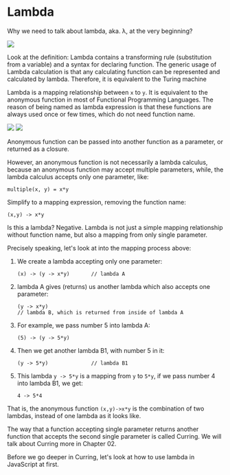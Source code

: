 # Lambda

Why we need to talk about lambda, aka. λ, at the very beginning?

![](http://images.wikia.com/half-life/en/images/archive/3/3a/20120621181904!Lambda_reactor_complex_logo.png)

Look at the definition: Lambda contains a transforming rule (substitution from a variable) and a syntax for declaring function. The generic usage of Lambda calculation is that any calculating function can be represented and calculated by lambda. Therefore, it is equivalent to the Turing machine

Lambda is a mapping relationship between `x` to `y`. It is equivalent to the anonymous function in most of Functional Programming Languages. The reason of being named as lambda expression is that these functions are always used once or few times, which do not need function name.

![](http://m.memegen.com/eo6ojw.jpg)
![](http://m.memegen.com/1qleyk.jpg)

Anonymous function can be passed into another function as a parameter, or returned as a closure.

However, an anonymous function is not necessarily a lambda calculus, because an anonymous function may accept multiple parameters, while, the lambda calculus accepts only one parameter, like:

```
multiple(x, y) = x*y

```
Simplify to a mapping expression, removing the function name:

```
(x,y) -> x*y
```

Is this a lambda? Negative. Lambda is not just a simple mapping relationship without function name, but also a mapping from only single parameter.

Precisely speaking, let's look at into the mapping process above:

1. We create a lambda accepting only one parameter:

    ```
    (x) -> (y -> x*y)       // lambda A
    ```

1. lambda A gives (returns) us another lambda which also accepts one parameter:

    ```
    (y -> x*y)
    // lambda B, which is returned from inside of lambda A
    ```

1. For example, we pass number 5 into lambda A:

    ```
    (5) -> (y -> 5*y)
    ```

1. Then we get another lambda B1, with number 5 in it:

    ```
    (y -> 5*y)              // lambda B1
    ```

1. This lambda `y -> 5*y` is a mapping from `y` to `5*y`, if we pass number 4 into lambda B1, we get:

    ```
    4 -> 5*4
    ```

That is, the anonymous function `(x,y)->x*y` is the combination of two lambdas, instead of one lambda as it looks like.

The way that a function accepting single parameter returns another function that accepts the second single parameter is called Curring. We will talk about Curring more in Chapter 02.

Before we go deeper in Curring, let's look at how to use lambda in JavaScript at first.
